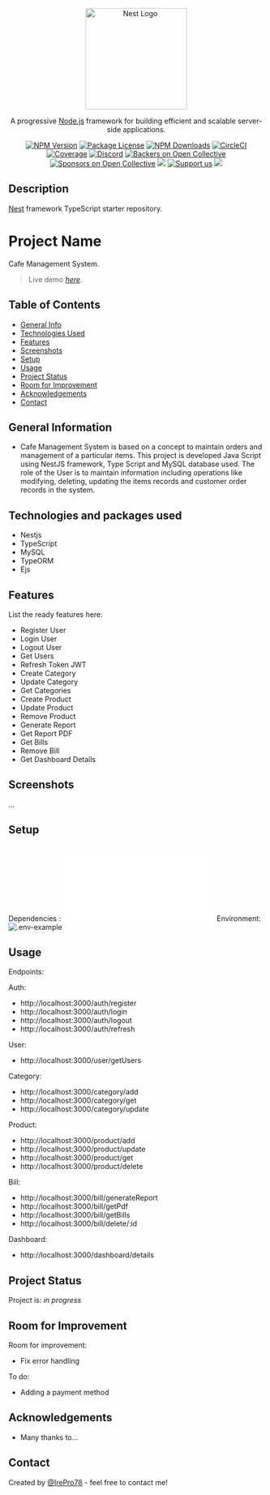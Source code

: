 <p align="center">
  <a href="http://nestjs.com/" target="blank"><img src="https://nestjs.com/img/logo-small.svg" width="200" alt="Nest Logo" /></a>
</p>

[circleci-image]: https://img.shields.io/circleci/build/github/nestjs/nest/master?token=abc123def456
[circleci-url]: https://circleci.com/gh/nestjs/nest

  <p align="center">A progressive <a href="http://nodejs.org" target="_blank">Node.js</a> framework for building efficient and scalable server-side applications.</p>
    <p align="center">
<a href="https://www.npmjs.com/~nestjscore" target="_blank"><img src="https://img.shields.io/npm/v/@nestjs/core.svg" alt="NPM Version" /></a>
<a href="https://www.npmjs.com/~nestjscore" target="_blank"><img src="https://img.shields.io/npm/l/@nestjs/core.svg" alt="Package License" /></a>
<a href="https://www.npmjs.com/~nestjscore" target="_blank"><img src="https://img.shields.io/npm/dm/@nestjs/common.svg" alt="NPM Downloads" /></a>
<a href="https://circleci.com/gh/nestjs/nest" target="_blank"><img src="https://img.shields.io/circleci/build/github/nestjs/nest/master" alt="CircleCI" /></a>
<a href="https://coveralls.io/github/nestjs/nest?branch=master" target="_blank"><img src="https://coveralls.io/repos/github/nestjs/nest/badge.svg?branch=master#9" alt="Coverage" /></a>
<a href="https://discord.gg/G7Qnnhy" target="_blank"><img src="https://img.shields.io/badge/discord-online-brightgreen.svg" alt="Discord"/></a>
<a href="https://opencollective.com/nest#backer" target="_blank"><img src="https://opencollective.com/nest/backers/badge.svg" alt="Backers on Open Collective" /></a>
<a href="https://opencollective.com/nest#sponsor" target="_blank"><img src="https://opencollective.com/nest/sponsors/badge.svg" alt="Sponsors on Open Collective" /></a>
  <a href="https://paypal.me/kamilmysliwiec" target="_blank"><img src="https://img.shields.io/badge/Donate-PayPal-ff3f59.svg"/></a>
    <a href="https://opencollective.com/nest#sponsor"  target="_blank"><img src="https://img.shields.io/badge/Support%20us-Open%20Collective-41B883.svg" alt="Support us"></a>
  <a href="https://twitter.com/nestframework" target="_blank"><img src="https://img.shields.io/twitter/follow/nestframework.svg?style=social&label=Follow"></a>
</p>
  <!--[![Backers on Open Collective](https://opencollective.com/nest/backers/badge.svg)](https://opencollective.com/nest#backer)
  [![Sponsors on Open Collective](https://opencollective.com/nest/sponsors/badge.svg)](https://opencollective.com/nest#sponsor)-->

## Description

[Nest](https://github.com/nestjs/nest) framework TypeScript starter repository.

# Project Name
Cafe Management System.
> Live demo [_here_](https://www.example.com). <!-- If you have the project hosted somewhere, include the link here. -->

## Table of Contents
* [General Info](#general-information)
* [Technologies Used](#technologies-and-packages-used)
* [Features](#features)
* [Screenshots](#screenshots)
* [Setup](#setup)
* [Usage](#usage)
* [Project Status](#project-status)
* [Room for Improvement](#room-for-improvement)
* [Acknowledgements](#acknowledgements)
* [Contact](#contact)
<!-- * [License](#license) -->


## General Information
- Cafe Management System is based on a concept to maintain orders and management of a particular items. This project is developed Java Script using NestJS framework, Type Script and MySQL database used. The role of the User is to maintain information including operations like modifying, deleting, updating the items records and customer order records in the system.


## Technologies and packages used
- Nestjs
- TypeScript
- MySQL
- TypeORM
- Ejs


## Features
List the ready features here:
- Register User
- Login User
- Logout User
- Get Users
- Refresh Token JWT
- Create Category
- Update Category
- Get Categories
- Create Product
- Update Product
- Remove Product
- Generate Report
- Get Report PDF
- Get Bills
- Remove Bill
- Get Dashboard Details

## Screenshots
...
<!-- If you have screenshots you'd like to share, include them here. -->


## Setup
Dependencies : ![package.json](./package.json)
Environment: ![.env-example](./.env-example)



## Usage
Endpoints:

Auth:
- http://localhost:3000/auth/register
- http://localhost:3000/auth/login
- http://localhost:3000/auth/logout
- http://localhost:3000/auth/refresh

User:
- http://localhost:3000/user/getUsers

Category:
- http://localhost:3000/category/add
- http://localhost:3000/category/get
- http://localhost:3000/category/update

Product:
- http://localhost:3000/product/add
- http://localhost:3000/product/update
- http://localhost:3000/product/get
- http://localhost:3000/product/delete

Bill:
- http://localhost:3000/bill/generateReport
- http://localhost:3000/bill/getPdf
- http://localhost:3000/bill/getBills
- http://localhost:3000/bill/delete/:id

Dashboard:
- http://localhost:3000/dashboard/details


## Project Status
Project is: _in progress_ 


## Room for Improvement
Room for improvement:
- Fix error handling

To do:
- Adding a payment method


## Acknowledgements
- Many thanks to...


## Contact
Created by [@IrePro78](gos3r78@gmail.com) - feel free to contact me!
